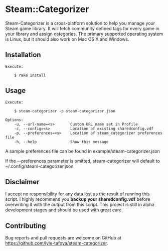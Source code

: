 # Steam::Categorizer

Steam-Categorizer is a cross-platform solution to help you manage your Steam game library. It will fetch community defined tags for every game in your library and assign categories. The primary supported operating system is Linux, but it should also work on Mac OS X and Windows.

## Installation

```
Execute:

    $ rake install
```
## Usage
```
Execute:

    $ steam-categorizer -p steam-categorizer.json

Options:
    -u, --url-name=<s>       Custom URL name set in Profile
    -c, --config=<s>         Location of existing sharedconfig.vdf
    -p, --preferences=<s>    Location of steam_categorizer preferences file
    -h, --help               Show this message
```
A sample preferences file can be found in example/steam-categorizer.json

If the --preferences parameter is omitted, steam-categorizer will default to ~/.config/steam-categorizer.json

## Disclaimer

I accept no responsibility for any data lost as the result of running this script. I highly recommend you **backup your sharedconfig.vdf** before overwriting it with the output from this script. This project is still in alpha development stages and should be used with great care.

## Contributing

Bug reports and pull requests are welcome on GitHub at https://github.com/lyle-tafoya/steam-categorizer.

